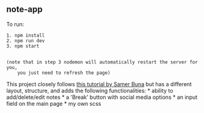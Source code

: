 ## note-app

To run:

    1. npm install
    2. npm run dev
    3. npm start


    (note that in step 3 nodemon will automatically restart the server for you,
        you just need to refresh the page)
 
This project closely follows [this tutorial by Samer Buna](https://www.lynda.com/Express-js-tutorials/Learning-Full-Stack-JavaScript-Development-MongoDB-Node-React/533304-2.html) but has a different layout, structure, and adds the following functionalities: 
                        * ability to add/delete/edit notes
                        * a 'Break' button with social media options
                        * an input field on the main page
                        * my own scss

